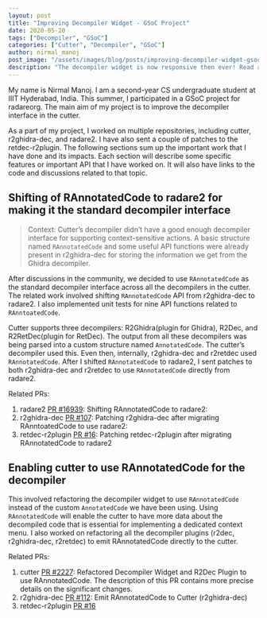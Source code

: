 ```yaml
---
layout: post
title: "Improving Decompiler Widget - GSoC Project"
date: 2020-05-20
tags: ["Decompiler", "GSoC"]
categories: ["Cutter", "Decompiler", "GSoC"]
author: nirmal_manoj
post_image: "/assets/images/blog/posts/improving-decompiler-widget-gsoc/decompiler_1.png"
description: "The decompiler widget is now responsive then ever! Read about the improvements made possible by Nirmal, a GSoC student"
---
```


<!-- <meta name="twitter:image:src" content="https://cutter.re/assets/images/blog/posts/survey-2020/survey2020.png"> -->
My name is Nirmal Manoj. I am a second-year CS undergraduate student at IIIT Hyderabad, India. This summer, I participated in a GSoC project for radareorg. The main aim of my project is to improve the decompiler interface in the cutter.

As a part of my project, I worked on multiple repositories, including cutter, r2ghidra-dec, and radare2. I have also sent a couple of patches to the retdec-r2plugin. The following sections sum up the important work that I have done and its impacts. Each section will describe some specific features or important API that I have worked on. It will also have links to the code and discussions related to that topic. 

## Shifting of RAnnotatedCode to radare2 for making it the standard decompiler interface

> Context: Cutter’s decompiler didn’t have a good enough decompiler interface for supporting context-sensitive actions. A basic structure named `RAnnotatedCode` and some useful API functions were already present in r2ghidra-dec for storing the information we get from the Ghidra decompiler.

After discussions in the community, we decided to use `RAnnotatedCode` as the standard decompiler interface across all the decompilers in the cutter. The related work involved shifting `RAnnotatedCode` API from r2ghidra-dec to radare2. I also implemented unit tests for nine API functions related to `RAnntoatedCode`.

Cutter supports three decompilers: R2Ghidra(plugin for Ghidra), R2Dec, and R2RetDec(plugin for RetDec). The output from all these decompilers was being parsed into a custom structure named `AnnotatedCode`. The cutter’s decompiler used this. Even then, internally, r2ghidra-dec and r2retdec used `RAnnotatedCode`. After I shifted `RAnnotatedCode` to radare2, I sent patches to both r2ghidra-dec and r2retdec to use `RAnnotatedCode` directly from radare2.

Related PRs:

1. radare2 [PR #16939](https://github.com/radareorg/radare2/pull/16939): Shifting RAnnotatedCode to radare2:
2. r2ghidra-dec [PR #107](https://github.com/radareorg/r2ghidra-dec/pull/107): Patching r2ghidra-dec after migrating RAnntoatedCode to use radare2:
3. retdec-r2plugin [PR #16](https://github.com/avast/retdec-r2plugin/pull/16): Patching retdec-r2plugin after migrating RAnnotatedCode to radare2

## Enabling cutter to use RAnnotatedCode for the decompiler

This involved refactoring the decompiler widget to use `RAnnotatedCode` instead of the custom `AnnotatedCode` we have been using. Using `RAnnotatedCode` will enable the cutter to have more data about the decompiled code that is essential for implementing a dedicated context menu. I also worked on refactoring all the decompiler plugins (r2dec, r2ghidra-dec, r2retdec) to emit RAnnotatedCode directly to the cutter.

Related PRs:

1. cutter [PR #2227](https://github.com/radareorg/cutter/pull/2227): Refactored Decompiler Widget and R2Dec Plugin to use RAnnotatedCode. 
    The description of this PR contains more precise details on the significant changes.
2. r2ghidra-dec [PR #112](https://github.com/radareorg/r2ghidra-dec/pull/112): Emit RAnnotatedCode to Cutter (r2ghidra-dec)
3. retdec-r2plugin [PR #16](https://github.com/avast/retdec-r2plugin/pull/17)

